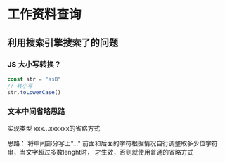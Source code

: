 # 工作资料查询


## 利用搜索引擎搜索了的问题

### JS 大小写转换？

```js
const str = "asB"
// 转小写
str.toLowerCase()
```

### 文本中间省略思路

实现类型 xxx...xxxxxx的省略方式

思路： 将中间部分写上"..." 前面和后面的字符根据情况自行调整取多少位字符串，当文字超过多数lenght时， 才生效，否则就使用普通的省略方式

